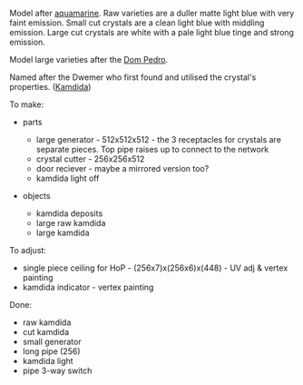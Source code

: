 Model after [aquamarine](https://en.wikipedia.org/wiki/Aquamarine_(gem)). Raw varieties are a duller matte
light blue with very faint emission. Small cut crystals are a clean light blue with middling emission. Large
cut crystals are white with a pale light blue tinge and strong emission.

Model large varieties after the [Dom Pedro](https://en.wikipedia.org/wiki/Dom_Pedro_aquamarine#/media/File:Dom_Pedro_Aquamarine_Better_Picture.jpg).

Named after the Dwemer who first found and utilised the crystal's properties. ([Kamdida](https://en.uesp.net/wiki/Lore:Names#Dwemer))

To make:

* parts
  * large generator - 512x512x512 - the 3 receptacles for crystals are separate pieces. Top pipe raises up to connect to the network
  * crystal cutter - 256x256x512
  * door reciever - maybe a mirrored version too?
  * kamdida light off

* objects
  * kamdida deposits
  * large raw kamdida
  * large kamdida

To adjust:

* single piece ceiling for HoP - (256x7)x(256x6)x(448) - UV adj & vertex painting
* kamdida indicator - vertex painting

Done:

* raw kamdida
* cut kamdida
* small generator
* long pipe (256)
* kamdida light
* pipe 3-way switch